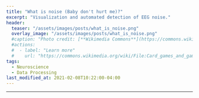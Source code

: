 ```yaml
---
title: "What is noise (Baby don't hurt me)?"
excerpt: "Visualization and automated detection of EEG noise."
header:
  teaser: "/assets/images/posts/what_is_noise.png"
  overlay_image: "/assets/images/posts/what_is_noise.png"
  #caption: "Photo credit: [**Wikimedia Commons**](https://commons.wikimedia.org/wiki/)"
  #actions:
  #  - label: "Learn more"
  #    url: "https://commons.wikimedia.org/wiki/File:Card_games_and_game_tokens_01.jpg"
tags:
  - Neuroscience
  - Data Processing
last_modified_at: 2021-02-08T10:22:00-04:00
---
```


___

<style>
iframe{height:11200px !important;}
</style>

<script src="https://gist.github.com/DiGyt/1863d819fa7b40b6e7157a05ec18201c.js"></script>
